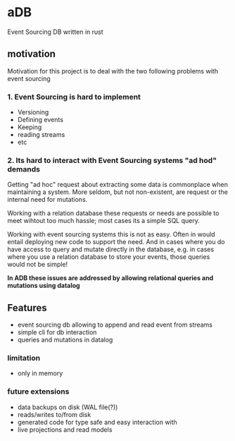 # aDB

Event Sourcing DB written in rust

## motivation

Motivation for this project is to deal with the two following problems with event sourcing

### 1. Event Sourcing is hard to implement

- Versioning
- Defining events
- Keeping
- reading streams
- etc

### 2. Its hard to interact with Event Sourcing systems "ad hod" demands

Getting "ad hoc" request about extracting some data is commonplace when maintaining a system. More seldom, but not non-existent, are request or the internal need for mutations.

Working with a relation database these requests or needs are possible to meet wihtout too much hassle; most cases its a simple SQL query.

Working with event sourcing systems this is not as easy. Often in would entail deploying new code to support the need. And in cases where you do have access to query and mutate directly in the database, e.g. in cases where you use a relation database to store your events, those queries would not be simple!

**In ADB these issues are addressed by allowing relational queries and mutations using datalog**

## Features

- event sourcing db allowing to append and read event from streams
- simple cli for db interaction
- queries and mutations in datalog

### limitation

- only in memory

### future extensions

- data backups on disk (WAL file(?))
- reads/writes to/from disk
- generated code for type safe and easy interaction with
- live projections and read models
